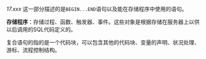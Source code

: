 *17.xxx* 这一部分描述的是`BEGIN...END`语句以及能在存储程序中使用的语句。

**存储程序**：存储过程、函数、触发器、事件。这些对象是根据存储在服务器上以供以后调用的SQL代码定义的。

复合语句的指的是一个代码块，可以包含其他的代码块、变量的声明、状况处理、游标、流程控制结构。